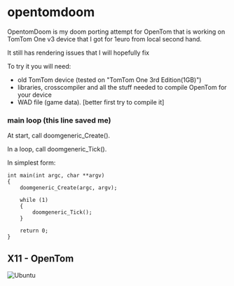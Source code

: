 # opentomdoom
OpentomDoom is my doom porting attempt for OpenTom that is working on TomTom One v3 device that I got for 1euro from local second hand.

It still has rendering issues that I will hopefully fix

To try it you will need:
- old TomTom device (tested on "TomTom One 3rd Edition(1GB)")
- libraries, crosscompiler and all the stuff needed to compile OpenTom for your device
- WAD file (game data). [better first try to compile it] 


### main loop (this line saved me)
At start, call doomgeneric_Create().

In a loop, call doomgeneric_Tick().

In simplest form:
```
int main(int argc, char **argv)
{
    doomgeneric_Create(argc, argv);

    while (1)
    {
        doomgeneric_Tick();
    }
    
    return 0;
}
```

## X11 - OpenTom
![Ubuntu](screenshots/tomtom.png)


